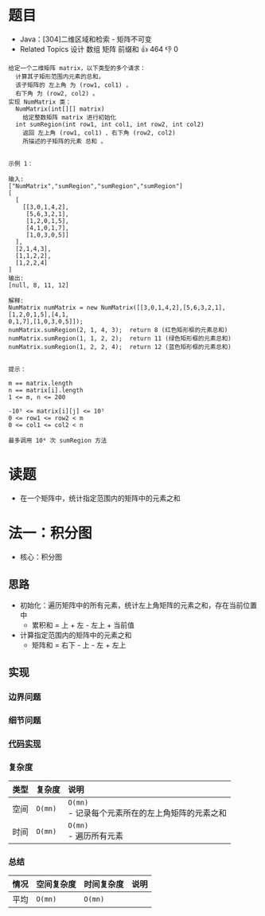 # 题目

- Java：[304]二维区域和检索 - 矩阵不可变
- Related Topics 设计 数组 矩阵 前缀和 👍 464 👎 0

```text
给定一个二维矩阵 matrix，以下类型的多个请求： 
  计算其子矩形范围内元素的总和，
  该子矩阵的 左上角 为 (row1, col1) ，
  右下角 为 (row2, col2) 。 
实现 NumMatrix 类： 
  NumMatrix(int[][] matrix) 
    给定整数矩阵 matrix 进行初始化 
  int sumRegion(int row1, int col1, int row2, int col2) 
    返回 左上角 (row1, col1) 、右下角 (row2, col2) 
    所描述的子矩阵的元素 总和 。 


示例 1： 

输入: 
["NumMatrix","sumRegion","sumRegion","sumRegion"]
[
  [
    [[3,0,1,4,2],
     [5,6,3,2,1],
     [1,2,0,1,5],
     [4,1,0,1,7],
     [1,0,3,0,5]]
  ],
  [2,1,4,3],
  [1,1,2,2],
  [1,2,2,4]
]
输出: 
[null, 8, 11, 12]

解释:
NumMatrix numMatrix = new NumMatrix([[3,0,1,4,2],[5,6,3,2,1],[1,2,0,1,5],[4,1,
0,1,7],[1,0,3,0,5]]);
numMatrix.sumRegion(2, 1, 4, 3);  return 8 (红色矩形框的元素总和)
numMatrix.sumRegion(1, 1, 2, 2);  return 11 (绿色矩形框的元素总和)
numMatrix.sumRegion(1, 2, 2, 4);  return 12 (蓝色矩形框的元素总和)


提示： 

m == matrix.length 
n == matrix[i].length 
1 <= m, n <= 200

-10⁵ <= matrix[i][j] <= 10⁵ 
0 <= row1 <= row2 < m 
0 <= col1 <= col2 < n 

最多调用 10⁴ 次 sumRegion 方法 
```

# 读题

- 在一个矩阵中，统计指定范围内的矩阵中的元素之和

# 法一：积分图

- 核心：积分图

## 思路

- 初始化：遍历矩阵中的所有元素，统计左上角矩阵的元素之和，存在当前位置中
  - 累积和 = 上 + 左 - 左上 + 当前值
- 计算指定范围内的矩阵中的元素之和
  - 矩阵和 = 右下 - 上 - 左 + 左上

## 实现

### 边界问题

### 细节问题

### [代码实现](Demo01.java)

### 复杂度

类型 | 复杂度 | 说明
:--- |:--- |:---
空间 | `O(mn)` | `O(mn)` </br> - 记录每个元素所在的左上角矩阵的元素之和
时间 | `O(mn)` | `O(mn)` </br> - 遍历所有元素

### 总结

情况 | 空间复杂度 | 时间复杂度 | 说明
:--- |:--- |:--- |:---
平均 | `O(mn)` | `O(mn)` |
